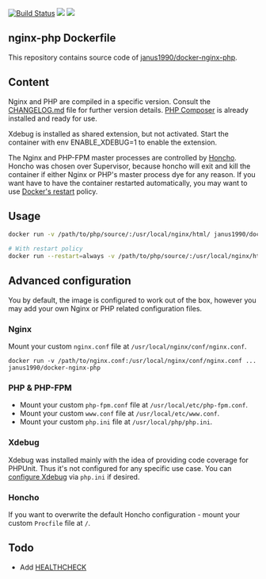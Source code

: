 [![Build Status](https://travis-ci.org/rtucek/docker-nginx-php.svg?branch=ci%2Ftravis)](https://travis-ci.org/rtucek/docker-nginx-php) [![](https://images.microbadger.com/badges/image/janus1990/docker-nginx-php.svg)](https://microbadger.com/images/janus1990/docker-nginx-php "Get your own image badge on microbadger.com") [![](https://images.microbadger.com/badges/version/janus1990/docker-nginx-php.svg)](https://microbadger.com/images/janus1990/docker-nginx-php "Get your own version badge on microbadger.com")

## nginx-php Dockerfile

This repository contains source code of [janus1990/docker-nginx-php](https://hub.docker.com/r/janus1990/docker-nginx-php/).

## Content

Nginx and PHP are compiled in a specific version. Consult the [CHANGELOG.md](./CHANGELOG.md) file
for further version details. [PHP Composer](https://getcomposer.org/) is already installed and ready
for use.

Xdebug is installed as shared extension, but not activated. Start the container with env
ENABLE_XDEBUG=1 to enable the extension.

The Nginx and PHP-FPM master processes are controlled by [Honcho](https://github.com/nickstenning/honcho).
Honcho was chosen over Supervisor, because honcho will exit and kill the container if either Nginx
or PHP's master process dye for any reason. If you want have to have the container restarted
automatically, you may want to use
[Docker's restart](https://docs.docker.com/engine/reference/run/#restart-policies---restart) policy.

## Usage

```bash
docker run -v /path/to/php/source/:/usr/local/nginx/html/ janus1990/docker-nginx-php

# With restart policy
docker run --restart=always -v /path/to/php/source/:/usr/local/nginx/html/ janus1990/docker-nginx-php
```

## Advanced configuration

You by default, the image is configured to work out of the box, however you may add your own Nginx or
PHP related configuration files.

### Nginx

Mount your custom `nginx.conf` file at `/usr/local/nginx/conf/nginx.conf`.

`docker run -v /path/to/nginx.conf:/usr/local/nginx/conf/nginx.conf ... janus1990/docker-nginx-php`

### PHP & PHP-FPM

* Mount your custom `php-fpm.conf` file at `/usr/local/etc/php-fpm.conf`.
* Mount your custom `www.conf` file at `/usr/local/etc/www.conf`.
* Mount your custom `php.ini` file at `/usr/local/php/php.ini`.

### Xdebug

Xdebug was installed mainly with the idea of providing code coverage for PHPUnit. Thus it's not
configured for any specific use case. You can [configure Xdebug](https://xdebug.org/docs/all) via
`php.ini` if desired.

### Honcho

If you want to overwrite the default Honcho configuration - mount your custom `Procfile` file at `/`.

## Todo

- Add [HEALTHCHECK](https://docs.docker.com/engine/reference/builder/#/healthcheck)
